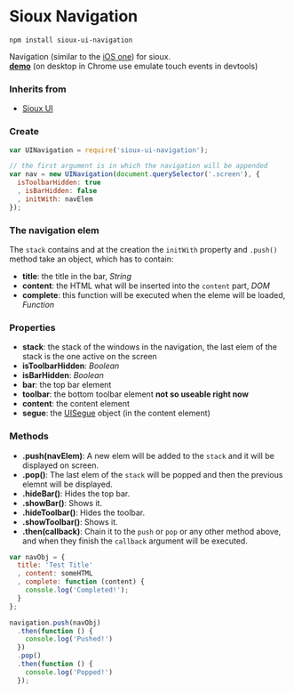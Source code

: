 # Sioux Navigation

``` batch
npm install sioux-ui-navigation
```

Navigation (similar to the [iOS one](http://developer.apple.com/library/ios/#documentation/UIKit/Reference/UINavigationController_Class/Reference/Reference.html)) for sioux.<br>
__[demo](http://felix.lovassy.hu/projects/gellert/sioux/navexample/)__ (on desktop in Chrome use emulate touch events in devtools)

### Inherits from
* [Sioux UI](https://github.com/gerhardberger/sioux-ui)

### Create
``` js
var UINavigation = require('sioux-ui-navigation');

// the first argument is in which the navigation will be appended
var nav = new UINavigation(document.querySelector('.screen'), {
  isToolbarHidden: true
  , isBarHidden: false
  , initWith: navElem
});
```

### The navigation elem
The `stack` contains and at the creation the `initWith` property and `.push()` method take an object, which has to contain:
* __title__: the title in the bar, _String_
* __content__: the HTML what will be inserted into the `content` part, _DOM_
* __complete__: this function will be executed when the eleme will be loaded, _Function_

### Properties
* __stack__: the stack of the windows in the navigation, the last elem of the stack is the one active on the screen
* __isToolbarHidden__: _Boolean_
* __isBarHidden__: _Boolean_
* __bar__: the top bar element
* __toolbar__: the bottom toolbar element __not so useable right now__
* __content__: the content element
* __segue__: the [UISegue](https://github.com/gerhardberger/sioux-ui-segue) object (in the content element)

### Methods
* __.push(navElem)__: A new elem will be added to the `stack` and it will be displayed on screen.
* __.pop()__: The last elem of the `stack` will be popped and then the previous elemnt will be displayed.
* __.hideBar()__: Hides the top bar.
* __.showBar()__: Shows it.
* __.hideToolbar()__: Hides the toolbar.
* __.showToolbar()__: Shows it.
* __.then(callback)__: Chain it to the `push` or `pop` or any other method above, and when they finish the `callback` argument will be executed.

``` js
var navObj = {
  title: 'Test Title'
  , content: someHTML
  , complete: function (content) {
    console.log('Completed!');
  }
};

navigation.push(navObj)
  .then(function () {
    console.log('Pushed!')
  })
  .pop()
  .then(function () {
    console.log('Popped!')
  });
```
